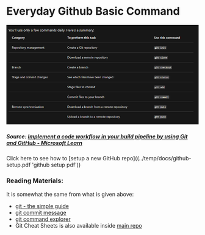 # Everyday Github Basic Command

![All you need to know about Github Command](../temp/images/git_github.png 'github command img')

##### Source: [Implement a code workflow in your build pipeline by using Git and GitHub - Microsoft Learn](https://docs.microsoft.com/en-us/learn/modules/implement-code-workflow/2-choose-a-code-flow-strategy)

Click here to see how to [setup a new GitHub repo]((../temp/docs/github-setup.pdf 'github setup pdf'))

### Reading Materials:
It is somewhat the same from what is given above:

- [git - the simple guide](https://rogerdudler.github.io/git-guide/)
- [git commit message](http://karma-runner.github.io/1.0/dev/git-commit-msg.html)
- [git command explorer](https://gitexplorer.com/)
- Git Cheat Sheets is also available inside [main repo](../README.md)

